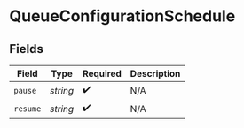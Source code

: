 # QueueConfigurationSchedule


## Fields

| Field              | Type               | Required           | Description        |
| ------------------ | ------------------ | ------------------ | ------------------ |
| `pause`            | *string*           | :heavy_check_mark: | N/A                |
| `resume`           | *string*           | :heavy_check_mark: | N/A                |